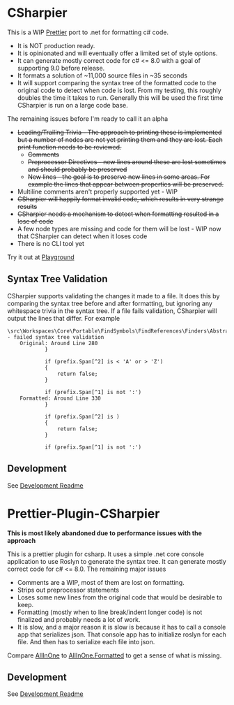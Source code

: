 # CSharpier
This is a WIP [Prettier](https://github.com/prettier/prettier) port to .net for formatting c# code.
  - It is NOT production ready.
  - It is opinionated and will eventually offer a limited set of style options.
  - It can generate mostly correct code for c# <= 8.0 with a goal of supporting 9.0 before release.
  - It formats a solution of ~11,000 source files in ~35 seconds
  - It will support comparing the syntax tree of the formatted code to the original code to detect when code is lost. From my testing, this roughly doubles the time it takes to run. Generally this will be used the first time CSharpier is run on a large code base.

The remaining issues before I'm ready to call it an alpha
- ~~Leading/Trailing Trivia - The approach to printing these is implemented but a number of nodes are not yet printing them and they are lost. Each print function needs to be reviewed.~~
  - ~~Comments~~
  - ~~Preprocessor Directives - new lines around these are lost sometimes and should probably be preserved~~
  - ~~New lines - the goal is to preserve new lines in some areas. For example the lines that appear between properties will be preserved.~~
- Multiline comments aren't properly supported yet - WIP
- ~~CSharpier will happily format invalid code, which results in very strange results~~
- ~~CSharpier needs a mechanism to detect when formatting resulted in a lose of code~~
- A few node types are missing and code for them will be lost - WIP now that CSharpier can detect when it loses code
- There is no CLI tool yet

Try it out at [Playground](https://csharpier.bnt-studios.com)

## Syntax Tree Validation
CSharpier supports validating the changes it made to a file. It does this by comparing the syntax tree before and after formatting, but ignoring any whitespace trivia in the syntax tree. If a file fails validation, CSharpier will output the lines that differ.
For example
```
\src\Workspaces\Core\Portable\FindSymbols\FindReferences\Finders\AbstractReferenceFinder_GlobalSuppressions.cs           - failed syntax tree validation
    Original: Around Line 280
            }

            if (prefix.Span[^2] is < 'A' or > 'Z')
            {
                return false;
            }

            if (prefix.Span[^1] is not ':')
    Formatted: Around Line 330
            }

            if (prefix.Span[^2] is )
            {
                return false;
            }

            if (prefix.Span[^1] is not ':')
```

## Development
See [Development Readme](./CSharpier/README.md)

# Prettier-Plugin-CSharpier

**This is most likely abandoned due to performance issues with the approach**

This is a prettier plugin for csharp. It uses a simple .net core console application to use Roslyn to generate the syntax tree. 
It can generate mostly correct code for c# <= 8.0. The remaining major issues
- Comments are a WIP, most of them are lost on formatting.
- Strips out preprocessor statements
- Loses some new lines from the original code that would be desirable to keep.
- Formatting (mostly when to line break/indent longer code) is not finalized and probably needs a lot of work.
- It is slow, and a major reason it is slow is because it has to call a console app that serializes json. That console app has to initialize roslyn for each file. And then has to serialize each file into json.

Compare [AllInOne](./prettier-plugin-csharpier/Samples/AllInOne.cs) to [AllInOne.Formatted](./prettier-plugin-csharpier/Samples/AllInOne.Formatted.cs) to get a sense of what is missing.

## Development
See [Development Readme](./prettier-plugin-csharpier/README.md)

